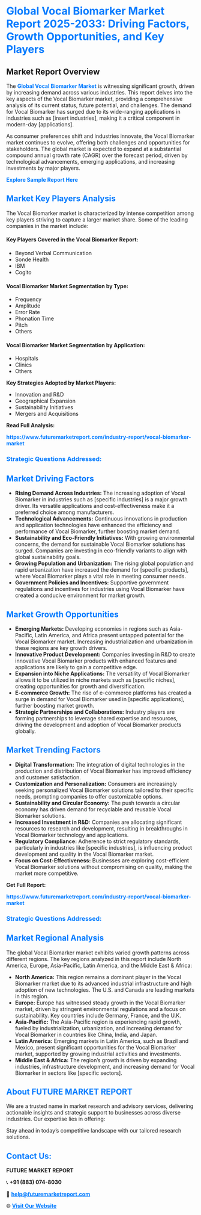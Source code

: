 <h1 style="color: #007BFF;">Global Vocal Biomarker Market Report 2025-2033: Driving Factors, Growth Opportunities, and Key Players</h1>

<section id="overview">
<h2>Market Report Overview</h2>
<p>The <a href="https://www.futuremarketreport.com/industry-report/vocal-biomarker-market" style="color: #007BFF; text-decoration: none;"><strong>Global Vocal Biomarker Market</strong></a> is witnessing significant growth, driven by increasing demand across various industries. This report delves into the key aspects of the Vocal Biomarker market, providing a comprehensive analysis of its current status, future potential, and challenges. The demand for Vocal Biomarker has surged due to its wide-ranging applications in industries such as [insert industries], making it a critical component in modern-day [applications].</p>
<p>As consumer preferences shift and industries innovate, the Vocal Biomarker market continues to evolve, offering both challenges and opportunities for stakeholders. The global market is expected to expand at a substantial compound annual growth rate (CAGR) over the forecast period, driven by technological advancements, emerging applications, and increasing investments by major players.</p>
</section>

<section id="overview">
<p><a href="https://www.futuremarketreport.com/request-sample/reportId=51776" style="color: #007BFF; text-decoration: none;"><strong>Explore Sample Report Here</strong></a></p>
</section>

<section id="key-players">
<h2 style="color: #007BFF;">Market Key Players Analysis</h2>
<p>The Vocal Biomarker market is characterized by intense competition among key players striving to capture a larger market share. Some of the leading companies in the market include:</p>
<h4>Key Players Covered in the Vocal Biomarker Report:</h4>
<ul><li>Beyond Verbal Communication</li><li>Sonde Health</li><li>IBM</li><li>Cogito</li></ul>
<h4>Vocal Biomarker Market Segmentation by Type:</h4>
<ul><li>Frequency</li><li>Amplitude</li><li>Error Rate</li><li>Phonation Time</li><li>Pitch</li><li>Others</li></ul>

<h4>Vocal Biomarker Market Segmentation by Application:</h4>
<ul><li>Hospitals</li><li>Clinics</li><li>Others</li></ul>
<p><strong>Key Strategies Adopted by Market Players:</strong></p>
<ul>
<li>Innovation and R&D</li>
<li>Geographical Expansion</li>
<li>Sustainability Initiatives</li>
<li>Mergers and Acquisitions</li>
</ul>
</section>

<section>
<p><strong>Read Full Analysis: </strong></p><a href="https://www.futuremarketreport.com/industry-report/vocal-biomarker-market" style="color: #007BFF; text-decoration: none;"><strong>https://www.futuremarketreport.com/industry-report/vocal-biomarker-market</strong></a>
<h3 style="color: #007BFF;">Strategic Questions Addressed:</h3>
</section>

<section id="driving-factors">
<h2 style="color: #007BFF;">Market Driving Factors</h2>
<ul>
<li><strong>Rising Demand Across Industries:</strong> The increasing adoption of Vocal Biomarker in industries such as [specific industries] is a major growth driver. Its versatile applications and cost-effectiveness make it a preferred choice among manufacturers.</li>
<li><strong>Technological Advancements:</strong> Continuous innovations in production and application technologies have enhanced the efficiency and performance of Vocal Biomarker, further boosting market demand.</li>
<li><strong>Sustainability and Eco-Friendly Initiatives:</strong> With growing environmental concerns, the demand for sustainable Vocal Biomarker solutions has surged. Companies are investing in eco-friendly variants to align with global sustainability goals.</li>
<li><strong>Growing Population and Urbanization:</strong> The rising global population and rapid urbanization have increased the demand for [specific products], where Vocal Biomarker plays a vital role in meeting consumer needs.</li>
<li><strong>Government Policies and Incentives:</strong> Supportive government regulations and incentives for industries using Vocal Biomarker have created a conducive environment for market growth.</li>
</ul>
</section>

<section id="growth-opportunities">
<h2 style="color: #007BFF;">Market Growth Opportunities</h2>
<ul>
<li><strong>Emerging Markets:</strong> Developing economies in regions such as Asia-Pacific, Latin America, and Africa present untapped potential for the Vocal Biomarker market. Increasing industrialization and urbanization in these regions are key growth drivers.</li>
<li><strong>Innovative Product Development:</strong> Companies investing in R&D to create innovative Vocal Biomarker products with enhanced features and applications are likely to gain a competitive edge.</li>
<li><strong>Expansion into Niche Applications:</strong> The versatility of Vocal Biomarker allows it to be utilized in niche markets such as [specific niches], creating opportunities for growth and diversification.</li>
<li><strong>E-commerce Growth:</strong> The rise of e-commerce platforms has created a surge in demand for Vocal Biomarker used in [specific applications], further boosting market growth.</li>
<li><strong>Strategic Partnerships and Collaborations:</strong> Industry players are forming partnerships to leverage shared expertise and resources, driving the development and adoption of Vocal Biomarker products globally.</li>
</ul>
</section>

<section id="trending-factors">
<h2 style="color: #007BFF;">Market Trending Factors</h2>
<ul>
<li><strong>Digital Transformation:</strong> The integration of digital technologies in the production and distribution of Vocal Biomarker has improved efficiency and customer satisfaction.</li>
<li><strong>Customization and Personalization:</strong> Consumers are increasingly seeking personalized Vocal Biomarker solutions tailored to their specific needs, prompting companies to offer customizable options.</li>
<li><strong>Sustainability and Circular Economy:</strong> The push towards a circular economy has driven demand for recyclable and reusable Vocal Biomarker solutions.</li>
<li><strong>Increased Investment in R&D:</strong> Companies are allocating significant resources to research and development, resulting in breakthroughs in Vocal Biomarker technology and applications.</li>
<li><strong>Regulatory Compliance:</strong> Adherence to strict regulatory standards, particularly in industries like [specific industries], is influencing product development and quality in the Vocal Biomarker market.</li>
<li><strong>Focus on Cost-Effectiveness:</strong> Businesses are exploring cost-efficient Vocal Biomarker solutions without compromising on quality, making the market more competitive.</li>
</ul>
</section>

<section>
<p><strong>Get Full Report: </strong></p><a href="https://www.futuremarketreport.com/industry-report/vocal-biomarker-market" style="color: #007BFF; text-decoration: none;"><strong>https://www.futuremarketreport.com/industry-report/vocal-biomarker-market</strong></a>
<h3 style="color: #007BFF;">Strategic Questions Addressed:</h3>
</section>


<section id="regional-analysis">
<h2 style="color: #007BFF;">Market Regional Analysis</h2>
<p>The global Vocal Biomarker market exhibits varied growth patterns across different regions. The key regions analyzed in this report include North America, Europe, Asia-Pacific, Latin America, and the Middle East & Africa:</p>
<ul>
<li><strong>North America:</strong> This region remains a dominant player in the Vocal Biomarker market due to its advanced industrial infrastructure and high adoption of new technologies. The U.S. and Canada are leading markets in this region.</li>
<li><strong>Europe:</strong> Europe has witnessed steady growth in the Vocal Biomarker market, driven by stringent environmental regulations and a focus on sustainability. Key countries include Germany, France, and the U.K.</li>
<li><strong>Asia-Pacific:</strong> The Asia-Pacific region is experiencing rapid growth, fueled by industrialization, urbanization, and increasing demand for Vocal Biomarker in countries like China, India, and Japan.</li>
<li><strong>Latin America:</strong> Emerging markets in Latin America, such as Brazil and Mexico, present significant opportunities for the Vocal Biomarker market, supported by growing industrial activities and investments.</li>
<li><strong>Middle East & Africa:</strong> The region’s growth is driven by expanding industries, infrastructure development, and increasing demand for Vocal Biomarker in sectors like [specific sectors].</li>
</ul>
</section>

<footer>
<h2 style="color: #007BFF;">About FUTURE MARKET REPORT</h2>
<p>We are a trusted name in market research and advisory services, delivering actionable insights and strategic support to businesses across diverse industries. Our expertise lies in offering:</p>

<p>Stay ahead in today’s competitive landscape with our tailored research solutions.</p>

<h2 style="color: #007BFF;">Contact Us:</h2>
<p><strong>FUTURE MARKET REPORT</strong></p>
<p>📞 <strong>+91 (883) 074-8030</strong></p>
<p>📧 <strong><a href="mailto:help@futuremarketreport.com" style="color: #007BFF;">help@futuremarketreport.com</a></strong></p>
<p>🌐 <strong><a href="https://www.futuremarketreport.com/" style="color: #007BFF;">Visit Our Website</a></strong></p>
</footer>
